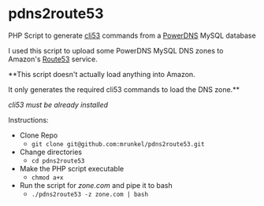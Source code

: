 # pdns2route53
PHP Script to generate [cli53](https://github.com/barnybug/cli53) commands from a [PowerDNS](https://www.powerdns.com/) MySQL database

I used this script to upload some PowerDNS MySQL DNS zones to Amazon's [Route53](https://aws.amazon.com/route53/) service.

**This script doesn't actually load anything into Amazon.

It only generates the required cli53 commands to load the DNS zone.**

*cli53 must be already installed*

Instructions:
- Clone Repo
  - `git clone git@github.com:mrunkel/pdns2route53.git`
- Change directories
  - `cd pdns2route53`
- Make the PHP script executable
  - `chmod a+x`
- Run the script for *zone.com* and pipe it to bash 
  - `./pdns2route53 -z zone.com | bash`
